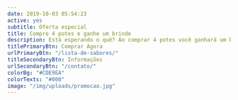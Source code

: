 ```yaml
---
date: 2019-10-03 05:54:23
active: yes
subtitle: Oferta especial
title: Compre 4 potes e ganhe um brinde
description: Está esperando o quê? Ao comprar 4 potes você ganhará um brinde surpresa. Basta escolher os seus sabores preferidos que deseja comprar (veja as regras) e realizar a compra. O melhor sorvete para o melhor cliente.
titlePrimaryBtn: Comprar Agora
urlPrimaryBtn: "/lista-de-sabores/"
titleSecondaryBtn: Informações
urlSecondaryBtn: "/contato/"
colorBg: "#CDE9EA"
colorTexts: "#000"
image: "/img/uploads/promocao.jpg"
---
```


